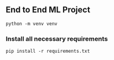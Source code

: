 ## End to End ML Project

```
python -m venv venv
```

### Install all necessary requirements
```
pip install -r requirements.txt
```
